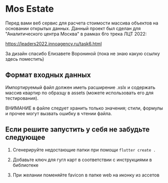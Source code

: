 # Mos Estate

Перед вами веб сервис для расчета стоимости массива объектов на основании открытых данных. Данный проект был сделан для "Аналитического центра Москва" в рамках 6го трека ЛЦТ 2022:

https://leaders2022.innoagency.ru/task6.html

За дизайн спасибо Елизавете Ворониной (пока не знаю какую ссылку здесь поместить)

## Формат входных данных

Импортируемый файл должен иметь расширение .xslx и содержать массив квартир по образцу в assets (можете использовать его для тестирования). 

ВНИМАНИЕ в файле следует хранить только значения; стили, формулы и прочее могут вызвать ошибку в чтении файла.

## Если решите запустить у себя не забудьте следующее

1) Сгенерируйте недостающие папки при помощи `flutter create .`

2) Добавьте ключ для гугл карт в соответствии с инструкциями в библиотеке

3) При желании поменяйте favicon в папке web на иконку из ассетов
